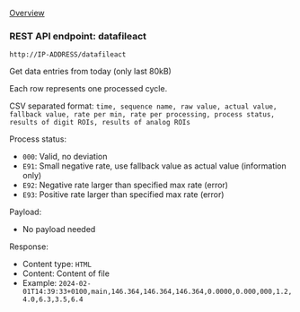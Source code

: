 [Overview](_OVERVIEW.md) 

### REST API endpoint: datafileact

`http://IP-ADDRESS/datafileact`


Get data entries from today (only last 80kB)

Each row represents one processed cycle.

CSV separated format: `time, sequence name, raw value, actual value, fallback value, rate per min, rate per processing, process status, results of digit ROIs, results of analog ROIs`

Process status:
- `000`: Valid, no deviation
- `E91`: Small negative rate, use fallback value as actual value (information only)
- `E92`: Negative rate larger than specified max rate (error)
- `E93`: Positive rate larger than specified max rate (error)


Payload:
- No payload needed

Response:
- Content type: `HTML`
- Content: Content of file
- Example: `2024-02-01T14:39:33+0100,main,146.364,146.364,146.364,0.0000,0.000,000,1.2,4.0,6.3,3.5,6.4`